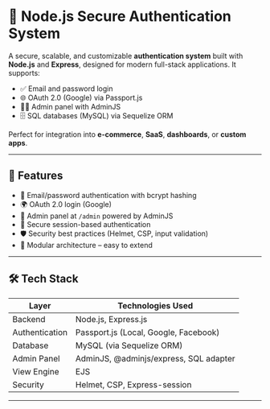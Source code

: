 # 🔐 Node.js Secure Authentication System

A secure, scalable, and customizable **authentication system** built with **Node.js** and **Express**, designed for modern full-stack applications. It supports:

- ✅ Email and password login
- 🌐 OAuth 2.0 (Google) via Passport.js
- 🧑‍💼 Admin panel with AdminJS
- 🗄️ SQL databases (MySQL) via Sequelize ORM

Perfect for integration into **e-commerce**, **SaaS**, **dashboards**, or **custom apps**.

---

## 🚀 Features

- 📧 Email/password authentication with bcrypt hashing
- 🌍 OAuth 2.0 login (Google)
- 🧠 Admin panel at `/admin` powered by AdminJS
- 🔐 Secure session-based authentication
- 🛡️ Security best practices (Helmet, CSP, input validation)
- 🧩 Modular architecture – easy to extend

---

## 🛠️ Tech Stack

| Layer         | Technologies Used                          |
| ------------- | ------------------------------------------ |
| Backend       | Node.js, Express.js                        |
| Authentication| Passport.js (Local, Google, Facebook)      |
| Database      | MySQL  (via Sequelize ORM)                 |
| Admin Panel   | AdminJS, @adminjs/express, SQL adapter     |
| View Engine   | EJS                                        |
| Security      | Helmet, CSP, Express-session               |

---


